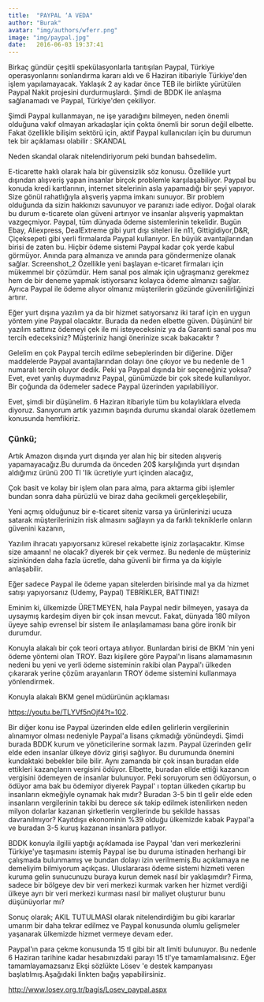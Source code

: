 ```yaml
---
title:  "PAYPAL ‘A VEDA"
author: "Burak"
avatar: "img/authors/wferr.png"
image: "img/paypal.jpg"
date:   2016-06-03 19:37:41
---
```


Birkaç gündür çeşitli spekülasyonlarla tarıtışılan Paypal, Türkiye operasyonlarını sonlandırma kararı aldı ve 6 Haziran itibariyle Türkiye'den işlem yapılamayacak. Yaklaşık 2 ay kadar önce TEB ile birlikte yürütülen Paypal Nakit projesini durdurmuşlardı. Şimdi de BDDK ile anlaşma sağlanamadı ve Paypal, Türkiye'den çekiliyor.  

Şimdi Paypal kullanmayan, ne işe yaradığını bilmeyen, neden önemli olduğuna vakıf olmayan arkadaşlar için çokta önemli bir sorun değil elbette. Fakat özellikle bilişim sektörü için, aktif Paypal kullanıcıları için bu durumun tek bir açıklaması olabilir : SKANDAL

Neden skandal olarak nitelendiriyorum peki bundan bahsedelim.                          

E-ticarette haklı olarak hala bir güvensizlik söz konusu. Özellikle yurt dışından alışveriş yapan insanlar birçok problemle karşılaşabiliyor. Paypal bu konuda kredi kartlarının, internet sitelerinin asla yapamadığı bir şeyi yapıyor. Size gönül rahatlığıyla alışveriş yapma imkanı sunuyor. Bir problem olduğunda da sizin hakkınızı savunuyor ve paranızı iade ediyor. Doğal olarak bu durum e-ticarete olan güveni artırıyor ve insanlar alışveriş yapmaktan vazgeçmiyor.
Paypal, tüm dünyada ödeme sistemlerinin tekelidir. Bugün Ebay, Aliexpress, DealExtreme gibi yurt dışı siteleri ile n11, Gittigidiyor,D&R, Çiçeksepeti gibi yerli firmalarda Paypal kullanıyor. En büyük avantajlarından birisi de zaten bu. Hiçbir ödeme sistemi Paypal kadar çok yerde kabul görmüyor.
Anında para almanıza ve anında para göndermenize olanak sağlar.                                                                                                                                               Screenshot_2
Özellikle yeni başlayan e-ticaret firmaları için mükemmel bir çözümdür. Hem sanal pos almak için uğraşmanız gerekmez hem de bir deneme yapmak istiyorsanız kolayca ödeme almanızı sağlar. Ayrıca Paypal ile ödeme alıyor olmanız müşterilerin gözünde güvenilirliğinizi artırır.                                                                

Eğer yurt dışına yazılım ya da bir hizmet satıyorsanız iki taraf için en uygun yöntem yine Paypal olacaktır. Burada da neden elbette güven. Düşünün! bir yazılım sattınız ödemeyi çek ile mi isteyeceksiniz ya da Garanti sanal pos mu tercih edeceksiniz? Müşteriniz hangi önerinize sıcak bakacaktır ?                    

 Gelelim en çok Paypal tercih edilme sebeplerinden bir diğerine. Diğer maddelerde Paypal avantajlarından dolayı öne çıkıyor ve bu nedenle de 1 numaralı tercih oluyor dedik. Peki ya Paypal dışında bir seçeneğiniz yoksa? Evet, evet yanlış duymadınız Paypal, günümüzde bir çok sitede kullanılıyor. Bir çoğunda da ödemeler sadece Paypal üzerinden yapılabiliiyor.
 

Evet, şimdi bir düşünelim. 6 Haziran itibariyle tüm bu kolaylıklara elveda diyoruz. Sanıyorum artık yazımın başında durumu skandal olarak özetlemem konusunda hemfikiriz. 

### Çünkü;

Artık Amazon dışında yurt dışında yer alan hiç bir siteden alışveriş yapamayacağız.Bu durumda da önceden 20$ karşılığında yurt dışından aldığımız ürünü 200 Tl 'lik ücretiyle yurt içinden alacağız,

Çok basit ve kolay bir işlem olan para alma, para aktarma gibi işlemler bundan sonra daha pürüzlü ve biraz daha gecikmeli gerçekleşebilir,

Yeni açmış olduğunuz bir e-ticaret siteniz varsa ya ürünlerinizi ucuza satarak müşterilerinizin risk almasını sağlayın ya da farklı tekniklerle onların güvenini kazanın,

Yazılım ihracatı yapıyorsanız küresel rekabette işiniz zorlaşacaktır. Kimse size amaann! ne olacak? diyerek bir çek vermez. Bu nedenle de müşteriniz sizinkinden daha fazla ücretle, daha güvenli bir firma ya da kişiyle anlaşabilir. 

Eğer sadece Paypal ile ödeme yapan sitelerden birisinde mal ya  da hizmet satışı yapıyorsanız (Udemy, Paypal) TEBRİKLER, BATTINIZ!

 

Eminim ki, ülkemizde ÜRETMEYEN, hala Paypal  nedir bilmeyen, yasaya da uysaymış kardeşim diyen bir çok insan mevcut. Fakat, dünyada 180 milyon üyeye sahip evrensel bir sistem ile anlaşılamaması bana göre ironik bir durumdur.

Konuyla alakalı bir çok teori ortaya atılıyor. Bunlardan birisi de BKM 'nin yeni ödeme yöntemi olan TROY. Bazı kişilere göre Paypal'ın lisans alamamasının nedeni bu yeni ve yerli ödeme sisteminin rakibi olan Paypal'ı ülkeden çıkararak yerine çözüm arayanların TROY ödeme sistemini kullanmaya yönlendirmek. 

Konuyla alakalı BKM genel müdürünün açıklaması

https://youtu.be/TLYVf5nOjf4?t=102.

Bir diğer konu ise Paypal üzerinden elde edilen gelirlerin vergilerinin alınamıyor olması nedeniyle Paypal'a lisans çıkmadığı yönündeydi. Şimdi burada BDDK kurum ve yöneticilerine sormak lazım. Paypal üzerinden gelir elde eden insanlar ülkeye döviz girişi sağlıyor. Bu durumunda önemini kundaktaki bebekler bile bilir. Aynı zamanda bir çok insan buradan elde ettikleri kazançların vergisini ödüyor. Elbette, buradan ellde ettiği kazancın vergisini ödemeyen de insanlar bulunuyor. Peki soruyorum sen ödüyorsun, o ödüyor ama bak bu ödemiyor diyerek Paypal' ı toptan ülkeden çıkartıp bu insanların ekmeğiyle oynamak hak mıdır? Buradan 3-5 bin tl gelir elde eden insanların vergilerinin takibi bu derece sık takip edilmek istenilirken neden milyon dolarlar kazanan şirketlerin vergilerinde bu şekilde hassas davranılmıyor? Kayıtdışıı ekonominin %39 olduğu ülkemizde kabak Paypal'a ve buradan 3-5 kuruş kazanan insanlara patlıyor.

BDDK konuyla ilgilii yaptığı açıklamada ise Paypal 'dan veri merkezlerini Türkiye'ye taşımasını istemiş Paypal ise bu duruma istinaden herhangi bir çalışmada bulunmamış ve bundan dolayı izin verilmemiş.Bu açıklamaya ne demeliyim bilmiyorum açıkçası. Uluslararası ödeme sistemi hizmeti veren kuruma gelin sunucunuzu buraya kurun demek nasıl bir yaklaşımdır? Firma, sadece bir bölgeye dev bir veri merkezi kurmak varken her hizmet verdiği ülkeye ayrı bir veri merkezi kurması nasıl bir maliyet oluşturur bunu düşünüyorlar mı? 

Sonuç olarak; AKIL TUTULMASI olarak nitelendirdiğim bu gibi kararlar umarım bir daha tekrar edilmez ve Paypal konusunda olumlu gelişmeler yaşanarak ülkemizde hizmet vermeye devam eder.

Paypal'ın para çekme konusunda 15 tl gibi bir alt limiti bulunuyor. Bu nedenle 6 Haziran tarihine kadar hesabınızdaki parayı 15 tl'ye tamamlamalısınız. Eğer tamamlayamazsanız Ekşi sözlükte Lösev 'e destek kampanyası başlatılmış.Aşağıdaki linkten bağış yapabilirsiniz.

http://www.losev.org.tr/bagis/Losev_paypal.aspx
